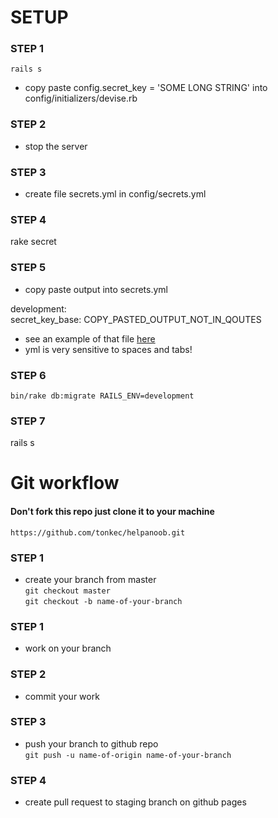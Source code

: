 # SETUP

### STEP 1
````rails s````

* copy paste config.secret_key = 'SOME LONG STRING' into config/initializers/devise.rb

### STEP 2
* stop the server

### STEP 3
* create file secrets.yml in config/secrets.yml

### STEP 4
rake secret

### STEP 5
* copy paste output into secrets.yml

development: <br />
 secret_key_base: COPY_PASTED_OUTPUT_NOT_IN_QOUTES

* see an example of that file [here](https://bitbucket.org/antonija_simic/my_rails_app/src/e5bd90d7b65ee245bbb9b4ed5dfafb7a738f45ff/config/secrets.yml?at=master&fileviewer=file-view-default)
* yml is very sensitive to spaces and tabs!

### STEP 6
````bin/rake db:migrate RAILS_ENV=development````

### STEP 7
rails s

# Git workflow

#### Don't fork this repo just clone it to your machine

````https://github.com/tonkec/helpanoob.git```` 

### STEP 1
* create your branch from master <br />
 ````git checkout master```` <br />
 ````git checkout -b name-of-your-branch````

### STEP 1
* work on your branch

### STEP 2
* commit your work

### STEP 3
* push your branch to github repo <br />
 ````git push -u name-of-origin name-of-your-branch````

### STEP 4
* create pull request to staging branch on github pages
